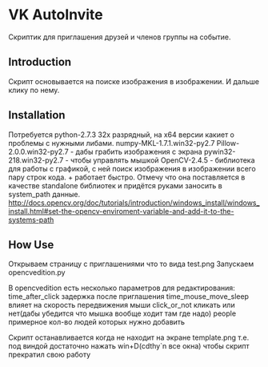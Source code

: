 VK AutoInvite
======

Скриптик для приглашения друзей и членов группы на событие.

Introduction
------------

Скрипт основывается на поиске изображения в изображении. И дальше клику по нему.

Installation
------------

Потребуется python-2.7.3 32х разрядный, на х64 версии какиет о проблемы с нужными либами.
numpy-MKL-1.7.1.win32-py2.7
Pillow-2.0.0.win32-py2.7 - дабы грабить изображения с экрана
pywin32-218.win32-py2.7 - чтобы управлять мышкой
OpenCV-2.4.5 - библиотека для работы с графикой, с ней поиск изображения в изображении всего пару строк кода. + работает быстро.
Отмечу что она поставляется в качестве standalone библиотек и придётся руками заносить в system_path данные. http://docs.opencv.org/doc/tutorials/introduction/windows_install/windows_install.html#set-the-opencv-enviroment-variable-and-add-it-to-the-systems-path

How Use
------------
Открываем страницу с приглашениями что то вида test.png
Запускаем opencvedition.py

В opencvedition есть несколько параметров для редактирования:
time_after_click задержка после приглашения
time_mouse_move_sleep влияет на скорость передвижения мыши
click_or_not кликать или нет(дабы убедится что мышка вообще ходит там где надо)
people примерное кол-во людей которых нужно добавить

Скрипт останавливается когда не находит на экране template.png
т.е. под виндой достаточно нажать win+D(cdthy`n все окна) чтобы скрипт прекратил свою работу

